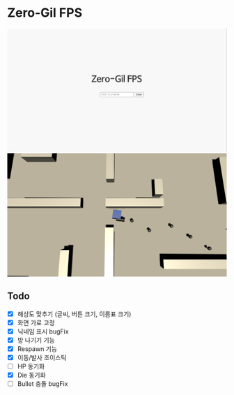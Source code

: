 # Zero-Gil FPS

![0g.PNG](./.github/images/0g.PNG)
![0g1.PNG](./.github/images/0g1.PNG)

## Todo
- [X] 해상도 맞추기 (글씨, 버튼 크기, 이름표 크기)
- [x] 화면 가로 고정
- [X] 닉네임 표시 bugFix
- [X] 방 나기기 기능
- [X] Respawn 기능
- [X] 이동/발사 조이스틱
- [ ] HP 동기화
- [X] Die 동기화
- [ ] Bullet 충돌 bugFix